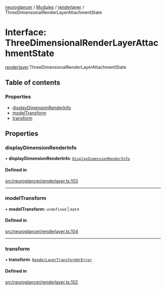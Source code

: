 [neuroglancer](../README.md) / [Modules](../modules.md) / [renderlayer](../modules/renderlayer.md) / ThreeDimensionalRenderLayerAttachmentState

# Interface: ThreeDimensionalRenderLayerAttachmentState

[renderlayer](../modules/renderlayer.md).ThreeDimensionalRenderLayerAttachmentState

## Table of contents

### Properties

- [displayDimensionRenderInfo](renderlayer.ThreeDimensionalRenderLayerAttachmentState.md#displaydimensionrenderinfo)
- [modelTransform](renderlayer.ThreeDimensionalRenderLayerAttachmentState.md#modeltransform)
- [transform](renderlayer.ThreeDimensionalRenderLayerAttachmentState.md#transform)

## Properties

### displayDimensionRenderInfo

• **displayDimensionRenderInfo**: [`DisplayDimensionRenderInfo`](navigation_state.DisplayDimensionRenderInfo.md)

#### Defined in

[src/neuroglancer/renderlayer.ts:103](https://github.com/ActiveBrainAtlas2/neuroglancer/blob/b9eb98e6/src/neuroglancer/renderlayer.ts#L103)

___

### modelTransform

• **modelTransform**: `undefined` \| `mat4`

#### Defined in

[src/neuroglancer/renderlayer.ts:104](https://github.com/ActiveBrainAtlas2/neuroglancer/blob/b9eb98e6/src/neuroglancer/renderlayer.ts#L104)

___

### transform

• **transform**: [`RenderLayerTransformOrError`](../modules/render_coordinate_transform.md#renderlayertransformorerror)

#### Defined in

[src/neuroglancer/renderlayer.ts:102](https://github.com/ActiveBrainAtlas2/neuroglancer/blob/b9eb98e6/src/neuroglancer/renderlayer.ts#L102)
